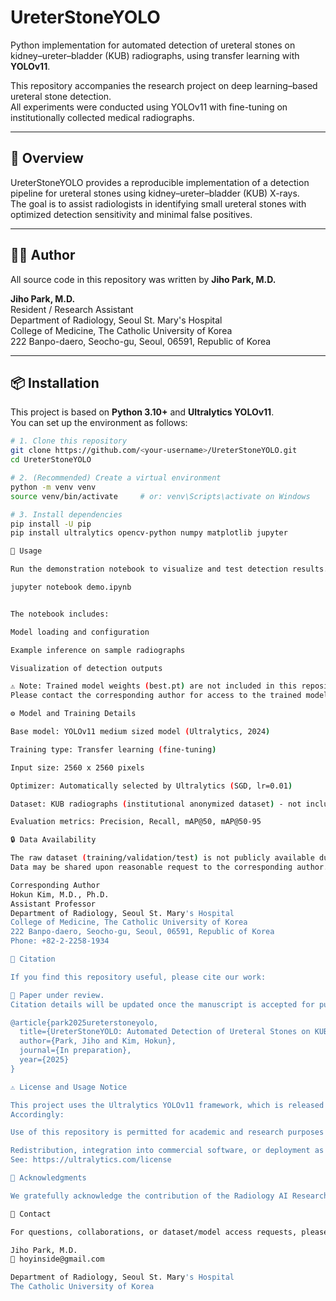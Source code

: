 # UreterStoneYOLO

Python implementation for automated detection of ureteral stones on kidney–ureter–bladder (KUB) radiographs, using transfer learning with **YOLOv11**.

This repository accompanies the research project on deep learning–based ureteral stone detection.  
All experiments were conducted using YOLOv11 with fine-tuning on institutionally collected medical radiographs.

---

## 🧠 Overview

UreterStoneYOLO provides a reproducible implementation of a detection pipeline for ureteral stones using kidney–ureter–bladder (KUB) X-rays.  
The goal is to assist radiologists in identifying small ureteral stones with optimized detection sensitivity and minimal false positives.

---

## 👩‍💻 Author

All source code in this repository was written by **Jiho Park, M.D.**

**Jiho Park, M.D.**  
Resident / Research Assistant  
Department of Radiology, Seoul St. Mary's Hospital  
College of Medicine, The Catholic University of Korea  
222 Banpo-daero, Seocho-gu, Seoul, 06591, Republic of Korea  

---

## 📦 Installation

This project is based on **Python 3.10+** and **Ultralytics YOLOv11**.  
You can set up the environment as follows:

```bash
# 1. Clone this repository
git clone https://github.com/<your-username>/UreterStoneYOLO.git
cd UreterStoneYOLO

# 2. (Recommended) Create a virtual environment
python -m venv venv
source venv/bin/activate     # or: venv\Scripts\activate on Windows

# 3. Install dependencies
pip install -U pip
pip install ultralytics opencv-python numpy matplotlib jupyter

🚀 Usage

Run the demonstration notebook to visualize and test detection results.

jupyter notebook demo.ipynb


The notebook includes:

Model loading and configuration

Example inference on sample radiographs

Visualization of detection outputs

⚠️ Note: Trained model weights (best.pt) are not included in this repository due to institutional and privacy policies.
Please contact the corresponding author for access to the trained model under research collaboration terms.

⚙️ Model and Training Details

Base model: YOLOv11 medium sized model (Ultralytics, 2024)

Training type: Transfer learning (fine-tuning)

Input size: 2560 x 2560 pixels

Optimizer: Automatically selected by Ultralytics (SGD, lr=0.01)

Dataset: KUB radiographs (institutional anonymized dataset) - not included

Evaluation metrics: Precision, Recall, mAP@50, mAP@50-95

🔒 Data Availability

The raw dataset (training/validation/test) is not publicly available due to patient privacy protection and institutional policy.
Data may be shared upon reasonable request to the corresponding author.

Corresponding Author
Hokun Kim, M.D., Ph.D.
Assistant Professor
Department of Radiology, Seoul St. Mary's Hospital
College of Medicine, The Catholic University of Korea
222 Banpo-daero, Seocho-gu, Seoul, 06591, Republic of Korea
Phone: +82-2-2258-1934

📖 Citation

If you find this repository useful, please cite our work:

📌 Paper under review.
Citation details will be updated once the manuscript is accepted for publication.

@article{park2025ureterstoneyolo,
  title={UreterStoneYOLO: Automated Detection of Ureteral Stones on KUB Radiographs Using YOLOv11},
  author={Park, Jiho and Kim, Hokun},
  journal={In preparation},
  year={2025}
}

⚠️ License and Usage Notice

This project uses the Ultralytics YOLOv11 framework, which is released under the AGPL-3.0 license.
Accordingly:

Use of this repository is permitted for academic and research purposes only.

Redistribution, integration into commercial software, or deployment as a cloud/web service requires a commercial license from Ultralytics.
See: https://ultralytics.com/license

🧾 Acknowledgments

We gratefully acknowledge the contribution of the Radiology AI Research Group at Seoul St. Mary's Hospital for support and feedback throughout this study.

🩻 Contact

For questions, collaborations, or dataset/model access requests, please contact:

Jiho Park, M.D.
📧 hoyinside@gmail.com

Department of Radiology, Seoul St. Mary's Hospital
The Catholic University of Korea
